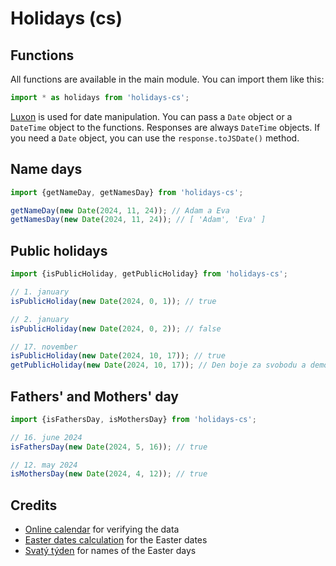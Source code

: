 # Holidays (cs)

## Functions

All functions are available in the main module. You can import them like this:

```javascript
import * as holidays from 'holidays-cs';
```

[Luxon](https://moment.github.io/luxon/) is used for date manipulation.
You can pass a `Date` object or a `DateTime` object to the functions.
Responses are always `DateTime` objects. If you need a `Date` object,
you can use the `response.toJSDate()` method.

## Name days

```javascript
import {getNameDay, getNamesDay} from 'holidays-cs';

getNameDay(new Date(2024, 11, 24)); // Adam a Eva
getNamesDay(new Date(2024, 11, 24)); // [ 'Adam', 'Eva' ]
```

## Public holidays

```javascript
import {isPublicHoliday, getPublicHoliday} from 'holidays-cs';

// 1. january
isPublicHoliday(new Date(2024, 0, 1)); // true

// 2. january
isPublicHoliday(new Date(2024, 0, 2)); // false

// 17. november
isPublicHoliday(new Date(2024, 10, 17)); // true
getPublicHoliday(new Date(2024, 10, 17)); // Den boje za svobodu a demokracii (1939 a 1989)
```

## Fathers' and Mothers' day

```javascript
import {isFathersDay, isMothersDay} from 'holidays-cs';

// 16. june 2024
isFathersDay(new Date(2024, 5, 16)); // true

// 12. may 2024
isMothersDay(new Date(2024, 4, 12)); // true
```

## Credits

- [Online calendar](https://calendar.center/) for verifying the data
- [Easter dates calculation](https://github.com/paulzag/ZagZ-iCalendars) for the Easter dates
- [Svatý týden](https://cs.wikipedia.org/wiki/Svat%C3%BD_t%C3%BDden) for names of the Easter days